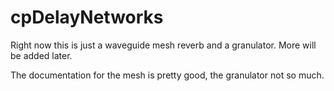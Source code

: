 # cpDelayNetworks
 
Right now this is just a waveguide mesh reverb and a granulator.  More will be added later.

The documentation for the mesh is pretty good, the granulator not so much.
